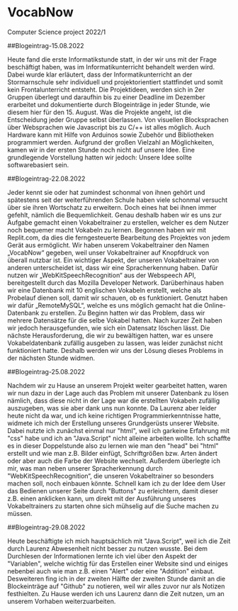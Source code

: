 # VocabNow
Computer Science project 2022/1

##Blogeintrag-15.08.2022

Heute fand die erste Informatikstunde statt, in der wir uns mit der Frage beschäftigt haben, was im Informatikunterricht behandelt werden wird. Dabei wurde klar erläutert, dass der Informatikunterricht an der Stormarnschule sehr individuell und projektorientiert stattfindet und somit kein Frontalunterricht entsteht. Die Projektideen, werden sich in 2er Gruppen überlegt und daraufhin bis zu einer Deadline im Dezember erarbeitet und dokumentierte durch Blogeinträge in jeder Stunde, wie diesem hier für den 15. August. Was die Projekte angeht, ist die Entscheidung jeder Gruppe selbst überlassen. Von visuellen Blocksprachen über Websprachen wie Javascript bis zu C/++ ist alles möglich. Auch Hardware kann mit Hilfe von Arduinos sowie Zubehör und Bibliotheken programmiert werden. Aufgrund der großen Vielzahl an Möglichkeiten, kamen wir in der ersten Stunde noch nicht auf unsere Idee. Eine grundlegende Vorstellung hatten wir jedoch: Unsere Idee sollte softwarebasiert sein.

##Blogeintrag-22.08.2022

Jeder kennt sie oder hat zumindest schonmal von ihnen gehört und spätestens seit der weiterführenden Schule haben viele schonmal versucht über sie ihren Wortschatz zu erweitern. Doch eines hat bei ihnen immer gefehlt, nämlich die Bequemlichkeit. Genau deshalb haben wir es uns zur Aufgabe gemacht einen Vokabeltrainer zu erstellen, welcher es dem Nutzer noch bequemer macht Vokabeln zu lernen. Begonnen haben wir mit Replit.com, da dies die ferngesteuerte Bearbeitung des Projektes von jedem Gerät aus ermöglicht. Wir haben unserem Vokabeltrainer den Namen „VocabNow“ gegeben, weil unser Vokabeltrainer auf Knopfdruck von überall nutzbar ist. Ein wichtiger Aspekt, der unseren Vokabeltrainer von anderen unterscheidet ist, dass wir eine Spracherkennung haben. Dafür nutzen wir „WebKitSpeechRecognition“ aus der Webspeech API, bereitgestellt durch das Mozilla Developer Network. Darüberhinaus haben wir eine Datenbank mit 10 englischen Vokabeln erstellt, welche als Probelauf dienen soll, damit wir schauen, ob es funktioniert. Genutzt haben wir dafür „RemoteMySQL“, welche es uns möglich gemacht hat die Online-Datenbank zu erstellen. Zu Beginn hatten wir das Problem, dass wir mehrere Datensätze für die selbe Vokabel hatten. Nach kurzer Zeit haben wir jedoch herausgefunden, wie sich ein Datensatz löschen lässt. Die nächste Herausforderung, die wir zu bewältigen hatten, war es unsere Vokabeldatenbank zufällig ausgeben zu lassen, was leider zunächst nicht funktioniert hatte. Deshalb werden wir uns der Lösung dieses Problems in der nächsten Stunde widmen.

##Blogeintrag-25.08.2022

Nachdem wir zu Hause an unserem Projekt weiter gearbeitet hatten, waren wir nun dazu in der Lage auch das Problem mit unserer Datenbank zu lösen nämlich, dass diese nicht in der Lage war die erstellten Vokabeln zufällig auszugeben, was sie aber dank uns nun konnte. Da Laurenz aber leider heute nicht da war, und ich keine richtigen Programmierkenntnisse hatte, widmete ich mich der Erstellung unseres Grundgerüsts unserer Website. Dabei nutzte ich zunächst einmal nur "html", weil ich garkeine Erfahrung mit "css" habe und ich an "Java.Script" nicht alleine arbeiten wollte. Ich schaffte es in dieser Doppelstunde also zu lernen wie man den "head" bei "html" erstellt und wie man z.B. Bilder einfügt, Schriftgrößen bzw. Arten ändert oder aber auch die Farbe der Website wechselt. Außerdem überlegte ich mir, was man neben unserer Spracherkennung durch "WebKitSpeechRecognition“, die unseren Vokabeltrainer so besonders machen soll, noch einbauen könnte. Schnell kam ich zu der Idee dem User das Bedienen unserer Seite durch "Buttons" zu erleichtern, damit dieser z.B. einen anklicken kann, um direkt mit der Ausführung unseres Vokabeltrainers zu starten ohne sich mühselig auf die Suche machen zu müssen.


##Blogeintrag-29.08.2022

Heute beschäftigte ich mich hauptsächlich mit "Java.Script", weil ich die Zeit durch Laurenz Abwesenheit nicht besser zu nutzen wusste. Bei dem Durchlesen der Informationen lernte ich viel über den Aspekt der "Variablen", welche wichtig für das Erstellen einer Website sind und einiges nebenbei auch wie man z.B. einen "Alert" oder eine "Addition" einbaut. Desweiteren fing ich in der zweiten Hälfte der zweiten Stunde damit an die Blockeinträge auf "Github" zu notieren, weil wir alles zuvor nur als Notizen festhielten. Zu Hause werden ich uns Laurenz dann die Zeit nutzen, um an unserem Vorhaben weiterzuarbeiten.
